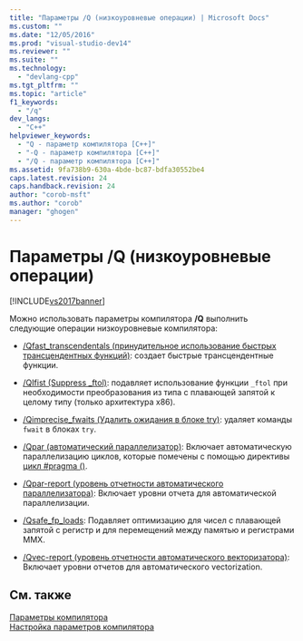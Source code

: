 ```yaml
---
title: "Параметры /Q (низкоуровневые операции) | Microsoft Docs"
ms.custom: ""
ms.date: "12/05/2016"
ms.prod: "visual-studio-dev14"
ms.reviewer: ""
ms.suite: ""
ms.technology: 
  - "devlang-cpp"
ms.tgt_pltfrm: ""
ms.topic: "article"
f1_keywords: 
  - "/q"
dev_langs: 
  - "C++"
helpviewer_keywords: 
  - "Q - параметр компилятора [C++]"
  - "-Q - параметр компилятора [C++]"
  - "/Q - параметр компилятора [C++]"
ms.assetid: 9fa738b9-630a-4bde-bc87-bdfa30552be4
caps.latest.revision: 24
caps.handback.revision: 24
author: "corob-msft"
ms.author: "corob"
manager: "ghogen"
---
```

# Параметры /Q (низкоуровневые операции)
[!INCLUDE[vs2017banner](../../assembler/inline/includes/vs2017banner.md)]

Можно использовать параметры компилятора **\/Q** выполнить следующие операции низкоуровневые компилятора:  
  
-   [\/Qfast\_transcendentals \(принудительное использование быстрых трансцендентных функций\)](../../build/reference/qfast-transcendentals-force-fast-transcendentals.md): создает быстрые трансцендентные функции.  
  
-   [\/QIfist \(Suppress \_ftol\)](../../build/reference/qifist-suppress-ftol.md): подавляет использование функции `_ftol` при необходимости преобразования из типа с плавающей запятой к целому типу \(только архитектура x86\).  
  
-   [\/Qimprecise\_fwaits \(Удалить ожидания в блоке try\)](../../build/reference/qimprecise-fwaits-remove-fwaits-inside-try-blocks.md): удаляет команды `fwait` в блоках `try`.  
  
-   [\/Qpar \(автоматический параллелизатор\)](../Topic/-Qpar%20\(Auto-Parallelizer\).md): Включает автоматическую параллелизацию циклов, которые помечены с помощью директивы [цикл \#pragma \(\)](../../preprocessor/loop.md).  
  
-   [\/Qpar\-report \(уровень отчетности автоматического параллелизатора\)](../../build/reference/qpar-report-auto-parallelizer-reporting-level.md): Включает уровни отчета для автоматической параллелизации.  
  
-   [\/Qsafe\_fp\_loads](../../build/reference/qsafe-fp-loads.md): Подавляет оптимизацию для чисел с плавающей запятой с регистр и для перемещений между памятью и регистрами MMX.  
  
-   [\/Qvec\-report \(уровень отчетности автоматического векторизатора\)](../../build/reference/qvec-report-auto-vectorizer-reporting-level.md): Включает уровни отчетов для автоматического vectorization.  
  
## См. также  
 [Параметры компилятора](../../build/reference/compiler-options.md)   
 [Настройка параметров компилятора](../Topic/Setting%20Compiler%20Options.md)